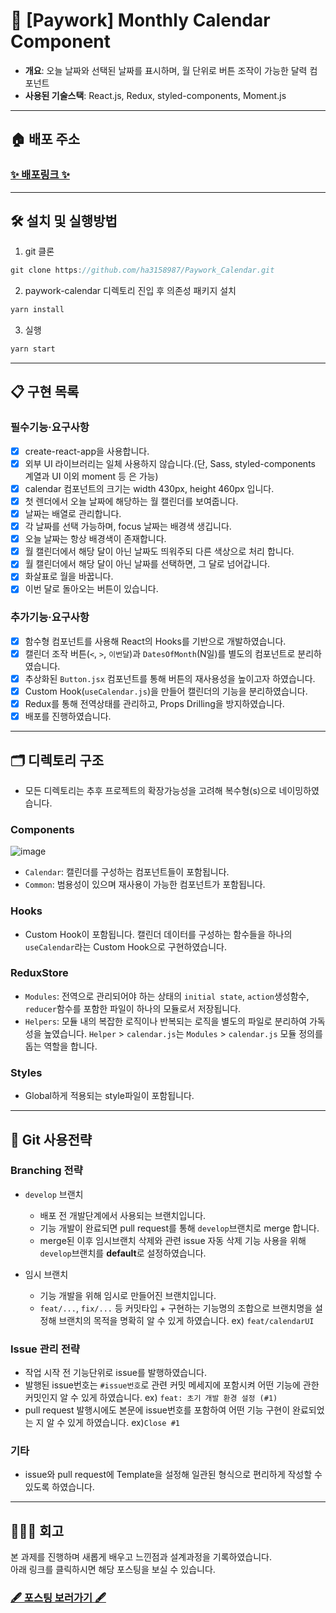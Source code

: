 # 📆 [Paywork] Monthly Calendar Component

- **개요**: 오늘 날짜와 선택된 날짜를 표시하며, 월 단위로 버튼 조작이 가능한 달력 컴포넌트
- **사용된 기술스택**: React.js, Redux, styled-components, Moment.js

---

## 🏠 배포 주소

### <a href="https://ha3158987.github.io/Paywork_Calendar/" target="_blank">✨ 배포링크 ✨</a>

---

## 🛠 설치 및 실행방법

1. git 클론

```javascript
git clone https://github.com/ha3158987/Paywork_Calendar.git
```

2. paywork-calendar 디렉토리 진입 후 의존성 패키지 설치

```javascript
yarn install
```

3. 실행

```javascript
yarn start
```

---

## 📋 구현 목록

### 필수기능·요구사항

- [x] create-react-app을 사용합니다.
- [x] 외부 UI 라이브러리는 일체 사용하지 않습니다.(단, Sass, styled-components 계열과 UI 이외 moment 등 은 가능)
- [x] calendar 컴포넌트의 크기는 width 430px, height 460px 입니다.
- [x] 첫 렌더에서 오늘 날짜에 해당하는 월 캘린더를 보여줍니다.
- [x] 날짜는 배열로 관리합니다.
- [x] 각 날짜를 선택 가능하며, focus 날짜는 배경색 생깁니다.
- [x] 오늘 날짜는 항상 배경색이 존재합니다.
- [x] 월 캘린더에서 해당 달이 아닌 날짜도 띄워주되 다른 색상으로 처리 합니다.
- [x] 월 캘린더에서 해당 달이 아닌 날짜를 선택하면, 그 달로 넘어갑니다.
- [x] 화살표로 월을 바꿉니다.
- [x] 이번 달로 돌아오는 버튼이 있습니다.

### 추가기능·요구사항

- [x] 함수형 컴포넌트를 사용해 React의 Hooks를 기반으로 개발하였습니다.
- [x] 캘린더 조작 버튼(`<`, `>`, `이번달`)과 `DatesOfMonth`(N일)를 별도의 컴포넌트로 분리하였습니다.
- [x] 추상화된 `Button.jsx` 컴포넌트를 통해 버튼의 재사용성을 높이고자 하였습니다.
- [x] Custom Hook(`useCalendar.js`)을 만들어 캘린더의 기능을 분리하였습니다.
- [x] Redux를 통해 전역상태를 관리하고, Props Drilling을 방지하였습니다.
- [x] 배포를 진행하였습니다.

---

## 🗂 디렉토리 구조

- 모든 디렉토리는 추후 프로젝트의 확장가능성을 고려해 복수형(s)으로 네이밍하였습니다.

### Components

![image](https://user-images.githubusercontent.com/65105537/133948660-052acf99-ec6d-4f84-9096-4c96834929f8.png)

- `Calendar`: 캘린더를 구성하는 컴포넌트들이 포함됩니다.
- `Common`: 범용성이 있으며 재사용이 가능한 컴포넌트가 포함됩니다.

### Hooks

- Custom Hook이 포함됩니다. 캘린더 데이터를 구성하는 함수들을 하나의`useCalendar`라는 Custom Hook으로 구현하였습니다.

### ReduxStore

- `Modules`: 전역으로 관리되어야 하는 상태의 `initial state`, `action`생성함수, `reducer`함수를 포함한 파일이 하나의 모듈로서 저장됩니다.
- `Helpers`: 모듈 내의 복잡한 로직이나 반복되는 로직을 별도의 파일로 분리하여 가독성을 높였습니다. `Helper` > `calendar.js`는 `Modules` > `calendar.js` 모듈 정의를 돕는 역할을 합니다.

### Styles

- Global하게 적용되는 style파일이 포함됩니다.

---

## 🌳 Git 사용전략

### Branching 전략

- `develop` 브랜치

  - 배포 전 개발단계에서 사용되는 브랜치입니다.
  - 기능 개발이 완료되면 pull request를 통해 `develop`브랜치로 merge 합니다.
  - merge된 이후 임시브랜치 삭제와 관련 issue 자동 삭제 기능 사용을 위해 `develop`브랜치를 **default**로 설정하였습니다.

- 임시 브랜치
  - 기능 개발을 위해 임시로 만들어진 브랜치입니다.
  - `feat/...`, `fix/...` 등 커밋타입 + 구현하는 기능명의 조합으로 브랜치명을 설정해 브랜치의 목적을 명확히 알 수 있게 하였습니다. ex) `feat/calendarUI`

### Issue 관리 전략

- 작업 시작 전 기능단위로 issue를 발행하였습니다.
- 발행된 issue번호는 `#issue번호`로 관련 커밋 메세지에 포함시켜 어떤 기능에 관한 커밋인지 알 수 있게 하였습니다. ex) `feat: 초기 개발 환경 설정 (#1)`
- pull request 발행시에도 본문에 issue번호를 포함하여 어떤 기능 구현이 완료되었는 지 알 수 있게 하였습니다. ex)`Close #1`

### 기타

- issue와 pull request에 Template을 설정해 일관된 형식으로 편리하게 작성할 수 있도록 하였습니다.

---

## 🙋🏻‍♀️ 회고

본 과제를 진행하며 새롭게 배우고 느낀점과 설계과정을 기록하였습니다. <br>
아래 링크를 클릭하시면 해당 포스팅을 보실 수 있습니다.

### <a href="https://velog.io/@grinding_hannah/TIL-%EB%8B%AC%EB%A0%A5-%EC%BB%B4%ED%8F%AC%EB%84%8C%ED%8A%B8-%EB%A7%8C%EB%93%A4%EA%B8%B0-%ED%9A%8C%EA%B3%A0%EB%A1%9D" target="_blank">🖋 포스팅 보러가기 🖋</a>
